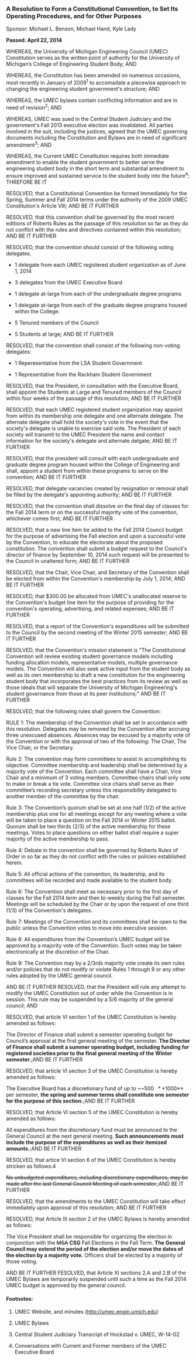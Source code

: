 ###  A Resolution to Form a Constitutional Convention, to Set Its Operating Procedures, and for Other Purposes

Sponsor: Michael L. Benson, Michael Hand, Kyle Lady

**Passed: April 22, 2014**

WHEREAS, the University of Michigan Engineering Council (UMEC) Constitution serves as the written point of authority for the University of Michigan’s College of Engineering Student Body; AND

WHEREAS, the Constitution has been amended on numerous occasions, most recently in January of 2009<sup>1</sup> to accomadate a piecewise approach to changing the engineering student government's structure; AND

WHEREAS, the UMEC bylaws contain conflicting information and are in need of revision<sup>2</sup>; AND

WHEREAS, UMEC was sued in the Central Student Judiciary and the government's Fall 2013 executive election was invalidated.  All parties involved in the suit, including the justices, agreed that the UMEC governing documents including the Constitution and Bylaws are in need of significant amendment<sup>3</sup>; AND

WHEREAS, the Current UMEC Constitution requires both immediate amendment to enable the student government to better serve the engineering student body in the short term and substantial amendment to ensure improved and sustained service to the student body into the future<sup>4</sup>; THREFORE BE IT

RESOLVED, that a Constitutional Convention be formed immediately for the Spring, Summer and Fall 2014 terms under the authority of the 2009 UMEC Constitution's Article VIII; AND BE IT FURTHER

RESOLVED, that this convention shall be governed by the most recent editions of Roberts Rules as the passage of this resolution so far as they do not conflict with the rules and directives contained within this resolution; AND BE IT FURTHER

RESOLVED, that the convention should consist of the following voting delegates.

- 1 delegate from each UMEC registered student organization as of June 1, 2014

- 3 delegates from the UMEC Executive Board

- 1 delegate at-large from each of the undergraduate degree programs

- 1 delegate at-large from each of the graduate degree programs housed within the College.

- 5 Tenured members of the Council

- 5 Students at large; AND BE IT FURTHER

RESOLVED, that the convention shall consist of the following non-voting delegates:

- 1 Reperesentative from the LSA Student Government

- 1 Representative from the Rackham Student Government

RESOLVED, that the President, in consultation with the Executive Board, shall appoint the Students at Large and Tenured members of the Council within four weeks of the passage of this resolution; AND BE IT FURTHER

RESOLVED, that each UMEC registered student organization may appoint from within its membership one delegate and one alternate delegate.  The alternate delegate shall hold the society's vote in the event that the society's delegate is unable to exercise said vote.  The President of each society will transmit to the UMEC President the name and contact information for the society's delegate and alternate delgate; AND BE IT FURTHER

RESOLVED, that the president will consult with each undergraduate and graduate degree program housed within the College of Engineering and shall, appoint a student from within these programs to serve on the convention; AND BE IT FURTHER

RESOLVED, that delegate vacancies created by resignation or removal shall be filled by the delegate's appointing authority; AND BE IT FURTHER

RESOLVED, that the convention shall dissolve on the final day of classes for the Fall 2014 term or on the successful majority vote of the convention, whichever comes first; AND BE IT FURTHER

RESOLVED, that a new line item be added to the Fall 2014 Council budget for the purpose of advertising the Fall election and upon a successful vote by the Convention, to educate the electorate about the proposed constitution.  The convention shall submit a budget request to the Council's director of finance by September 10, 2014 such request will be presented to the Council in unaltered form; AND BE IT FURTHER

RESOLVED, that the Chair, Vice Chair, and Secretary of the Convention shall be elected from within the Convention's membership by July 1, 2014; AND BE IT FURTHER

RESOLVED, that $300.00 be allocated from UMEC's unallocated reserve to the Convention's budget line item for the purpose of providing for the convention's operating, advertising, and related expenses; AND BE IT FURTHER

RESOLVED, that a report of the Convention's expenditures will be submitted to the Council by the second meeting of the Winter 2015 semester; AND BE IT FURTHER

RESOLVED, that the Convention's mission statement is "The Constitutional Convention will review existing student governance models including funding allocation models, representative models, multiple governance models. The Convention will also seek active input from the student body as well as its own membership to draft a new constitution for the engineering student body that incorporates the best practices from its review as well as those ideals that will separate the University of Michigan Engineering's student governance from those at its peer institutions;” AND BE IT FURTHER

RESOLVED, that the following rules shall govern the Convention:

RULE 1: The membership of the Convention shall be set in accordance with this resolution. Delegates may be removed by the Convention after accruing three unexcused absences. Absences may be excused by a majority vote of the Convention or with the approval of two of the following: The Chair, The Vice Chair, or the Secretary.

Rule 2: The convention may form committees to assist in accomplishing its objective. Committee membership and leadership shall be determined by a majority vote of the Convention. Each committee shall have a Chair, Vice Chair and a minimum of 3 voting members. Committee chairs shall only vote to make or break a tie vote. Committee vice chairs shall serve as their committee’s recording secretary unless this responsibility delegated to another member of the committee by the chair.

Rule 3: The Convention’s quorum shall be set at one half (1/2) of the active membership plus one for all meetings except for any meeting where a vote will be taken to place a question on the Fall 2014 or Winter 2015 ballot. Quorum shall be two thirds (2/3) of the active membership for these meetings. Votes to place questions on either ballot shall require a super majority of the active membership to pass.

Rule 4: Debate in the convention shall be governed by Roberts Rules of Order in so far as they do not conflict with the rules or policies established herein.

Rule 5: All official actions of the convention, its leadership, and its committees will be recorded and made available to the student body.

Rule 6: The Convention shall meet as necessary prior to the first day of classes for the Fall 2014 term and then bi-weekly during the Fall semester.  Meetings will be scheduled by the Chair or by upon the request of one third (1/3) of the Convention's delegates.

Rule 7: Meetings of the Convention and its committees shall be open to the public unless the Convention votes to move into executive session.

Rule 8: All expenditures from the Convention’s UMEC budget will be approved by a majority vote of the Convention. Such votes may be taken electronically at the discretion of the Chair.

Rule 9: The Convention may by a 2/3rds majority vote create its own rules and/or policies that do not modify or violate Rules 1 through 9 or any other rules adopted by the UMEC general council.

AND BE IT FURTHER RESOLVED, that the President will rule any attempt to modify the UMEC Constitution out of order while the Convention is in session.  This rule may be suspended by a 5/6 majority of the general council; AND

RESOLVED, that article VI section 1 of the UMEC Constitution is hereby amended as follows:

The Director of Finance shall submit a semester operating budget for Council’s approval at the first general meeting of the semester.  **The Director of Finance shall submit a summer operating budget, including funding for registered societies prior to the final general meeting of the Winter semester.**;AND BE IT FURTHER

RESOLVED, that article VI section 3 of the UMEC Constitution is hereby amended as follows:

The Executive Board has a discretionary fund of up to ~~$500~~ **$1000** per semester, **the spring and summer terms shall constitute one semester for the purpose of this section.**;AND BE IT FURTHER

RESOLVED, that Article VI section 5 of the UMEC Constitution is hereby amended as follows:

All expenditures from the discretionary fund must be announced to the General Council at the next general meeting.  **Such announcements must include the purpose of the expenditures as well as their itemized amounts.**;AND BE IT FURTHER

RESOLVED, that artice VI section 6 of the UMEC Constitution is hereby stricken as follows:4

~~No unbudgeted expenditures, including discretionary expenditures, may be made after the last General Council Meeting of each semester.~~;AND BE IT FURTHER

RESOLVED, that the amendments to the UMEC Constitution will take effect immediately upon approval of this resolution; AND BE IT FURTHER

RESOLVED, that Article III section 2 of the UMEC Bylaws is hereby amended as follows:

The Vice President shall be responsible for organizing the election in conjunction with the ~~MSA~~ **CSG** Fall Elections in the Fall Term. **The General Council may extend the period of the election and/or move the dates of the election by a majority vote.**  Officers shall be elected by a majority of those voting.

AND BE IT FURTHER FESOLVED, that Article XI sections 2.A and 2.B of the UMEC Bylaws are temporarily suspended until such a time as the Fall 2014 UMEC budget is approved by the general council.

#### Footnotes:

1. UMEC Website, and minutes (http://umec.engin.umich.edu)

2. UMEC Bylaws

3. Central Student Judiciary Transcript of Hockstad v. UMEC, W-14-02

4. Conversations with Current and Former members of the UMEC Executive Board